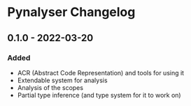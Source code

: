 # Pynalyser Changelog
## 0.1.0 - 2022-03-20
### Added
- ACR (Abstract Code Representation) and tools for using it
- Extendable system for analysis
- Analysis of the scopes
- Partial type inference (and type system for it to work on)

